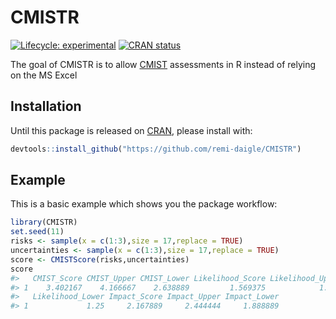 
<!-- README.md is generated from README.Rmd. Please edit that file -->

# CMISTR

<!-- badges: start -->

[![Lifecycle:
experimental](https://img.shields.io/badge/lifecycle-experimental-orange.svg)](https://lifecycle.r-lib.org/articles/stages.html#experimental)
[![CRAN
status](https://www.r-pkg.org/badges/version/CMISTR)](https://CRAN.R-project.org/package=CMISTR)
<!-- badges: end -->

The goal of CMISTR is to allow
[CMIST](https://www.bio.gc.ca/science/monitoring-monitorage/cmist/about-en.php)
assessments in R instead of relying on the MS Excel

## Installation

Until this package is released on [CRAN](https://CRAN.R-project.org),
please install with:

``` r
devtools::install_github("https://github.com/remi-daigle/CMISTR")
```

## Example

This is a basic example which shows you the package workflow:

``` r
library(CMISTR)
set.seed(11)
risks <- sample(x = c(1:3),size = 17,replace = TRUE)
uncertainties <- sample(x = c(1:3),size = 17,replace = TRUE)
score <- CMISTScore(risks,uncertainties)
score
#>   CMIST_Score CMIST_Upper CMIST_Lower Likelihood_Score Likelihood_Upper
#> 1    3.402167    4.166667    2.638889         1.569375            1.875
#>   Likelihood_Lower Impact_Score Impact_Upper Impact_Lower
#> 1             1.25     2.167889     2.444444     1.888889
```
